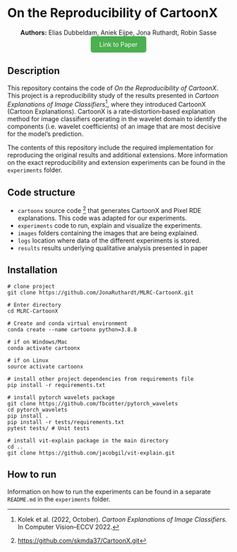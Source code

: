 # On the Reproducibility of CartoonX


<p align="center">
<strong>Authors:</strong> Elias Dubbeldam, Aniek Eijpe, Jona Ruthardt, Robin Sasse <br>
<a href="https://doi.org/10.5281/zenodo.8173672" style="background-color: #4CAF50; color: white; padding: 10px 20px; text-align: center; text-decoration: none; display: inline-block; border-radius: 5px;">Link to Paper</a>
</p>



## Description
This repository contains the code of *On the Reproducibility of CartoonX*. 
This project is a reproducibility study of the results presented in *Cartoon Explanations of Image Classifiers*[^1], where they introduced CartoonX (Cartoon Explanations).
CartoonX is a rate‐distortion‐based explanation method for image classifiers operating in the wavelet domain to identify the components (i.e. wavelet coefficients) of an image that are most decisive for the model’s prediction. 

The contents of this repository include the required implementation for reproducing the original results and additional extensions. More information on the exact reproducibility and extension experiments can be found in the `experiments` folder. 

## Code structure
- `cartoonx` source code [^2] that generates CartoonX and Pixel RDE explanations. This code was adapted for our experiments.
- `experiments` code to run, explain and visualize the experiments. 
- `images` folders containing the images that are being explained.
- `logs` location where data of the different experiments is stored.
- `results` results underlying qualitative analysis presented in paper

## Installation
```
# clone project
git clone https://github.com/JonaRuthardt/MLRC-CartoonX.git

# Enter directory
cd MLRC-CartoonX

# Create and conda virtual environment
conda create --name cartoonx python=3.8.8

# if on Windows/Mac
conda activate cartoonx 

# if on Linux
source activate cartoonx 

# install other project dependencies from requirements file   
pip install -r requirements.txt

# install pytorch wavelets package 
git clone https://github.com/fbcotter/pytorch_wavelets
cd pytorch_wavelets
pip install .
pip install -r tests/requirements.txt
pytest tests/ # Unit tests

# install vit-explain package in the main directory
cd ..
git clone https://github.com/jacobgil/vit-explain.git
``` 

## How to run
Information on how to run the experiments can be found in a separate `README.md` in the `experiments` folder.

[^1]: Kolek et al. (2022, October). *Cartoon Explanations of Image Classifiers.* In Computer Vision–ECCV 2022.
[^2]: https://github.com/skmda37/CartoonX.git
